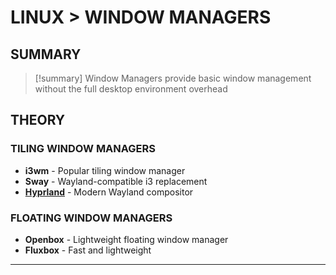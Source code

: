 # LINUX > WINDOW MANAGERS

## SUMMARY
> [!summary]
> Window Managers provide basic window management without the full desktop environment overhead

## THEORY

### TILING WINDOW MANAGERS
- **i3wm** - Popular tiling window manager
- **Sway** - Wayland-compatible i3 replacement
- **[Hyprland](hyprland.md)** - Modern Wayland compositor

### FLOATING WINDOW MANAGERS
- **Openbox** - Lightweight floating window manager
- **Fluxbox** - Fast and lightweight

- - -
